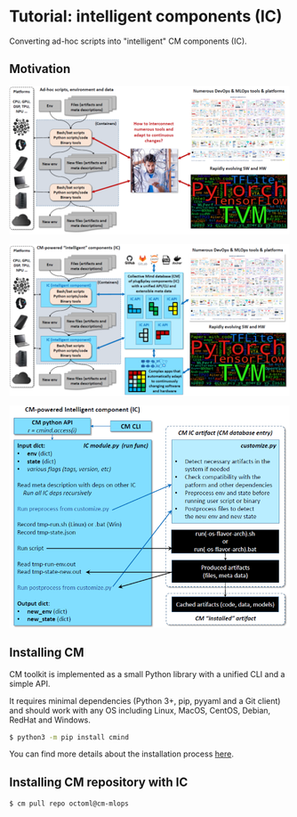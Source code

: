 # Tutorial: intelligent components (IC)



Converting ad-hoc scripts into "intelligent" CM components (IC).


## Motivation

![](https://raw.githubusercontent.com/ctuning/ck-guide-images/master/cm-ad-hoc-scripts.png)

![](https://raw.githubusercontent.com/ctuning/ck-guide-images/master/cm-ic-concept.png)

![](https://raw.githubusercontent.com/ctuning/ck-guide-images/master/cm-ic-details.png)

## Installing CM

CM toolkit is implemented as a small Python library with a unified CLI and a simple API.

It requires minimal dependencies (Python 3+, pip, pyyaml and a Git client) 
and should work with any OS including Linux, MacOS, CentOS, Debian, RedHat and Windows.

```bash
$ python3 -m pip install cmind
```

You can find more details about the installation process [here](installation.md).

## Installing CM repository with IC

```bash
$ cm pull repo octoml@cm-mlops
```







